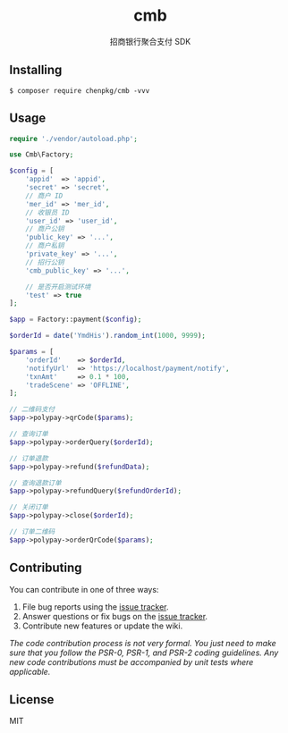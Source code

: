 <h1 align="center"> cmb </h1>

<p align="center"> 招商银行聚合支付 SDK </p>


## Installing

```shell
$ composer require chenpkg/cmb -vvv
```

## Usage

```php
require './vendor/autoload.php';

use Cmb\Factory;

$config = [
    'appid'  => 'appid',
    'secret' => 'secret',
    // 商户 ID
    'mer_id' => 'mer_id',
    // 收银员 ID
    'user_id' => 'user_id',
    // 商户公钥
    'public_key' => '...',
    // 商户私钥
    'private_key' => '...',
    // 招行公钥
    'cmb_public_key' => '...',

    // 是否开启测试环境
    'test' => true
];

$app = Factory::payment($config);

$orderId = date('YmdHis').random_int(1000, 9999);

$params = [
    'orderId'    => $orderId,
    'notifyUrl'  => 'https://localhost/payment/notify',
    'txnAmt'     => 0.1 * 100,
    'tradeScene' => 'OFFLINE',
];

// 二维码支付
$app->polypay->qrCode($params);

// 查询订单
$app->polypay->orderQuery($orderId);

// 订单退款
$app->polypay->refund($refundData);

// 查询退款订单
$app->polypay->refundQuery($refundOrderId);

// 关闭订单
$app->polypay->close($orderId);

// 订单二维码
$app->polypay->orderQrCode($params);
```

## Contributing

You can contribute in one of three ways:

1. File bug reports using the [issue tracker](https://github.com/chenpkg/cmb/issues).
2. Answer questions or fix bugs on the [issue tracker](https://github.com/chenpkg/cmb/issues).
3. Contribute new features or update the wiki.

_The code contribution process is not very formal. You just need to make sure that you follow the PSR-0, PSR-1, and PSR-2 coding guidelines. Any new code contributions must be accompanied by unit tests where applicable._

## License

MIT